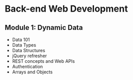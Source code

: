 # Back-end Web Development 
## Module 1: Dynamic Data

- Data 101
- Data Types
- Data Structures
- jQuery refresher
- REST concepts and Web APIs
- Authentication
- Arrays and Objects